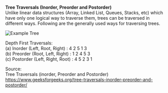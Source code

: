 **Tree Traversals (Inorder, Preorder and Postorder)**  
Unlike linear data structures (Array, Linked List, Queues, Stacks, etc) which have only one logical way to traverse them, trees can be traversed in different ways. Following are the generally used ways for traversing trees.

![Example Tree](https://github.com/skomja00/Ruby-programming-sandbox/blob/master/TreesandGraphs/tree.png)  

Depth First Traversals:  
(a) Inorder (Left, Root, Right) : 4 2 5 1 3  
(b) Preorder (Root, Left, Right) : 1 2 4 5 3  
(c) Postorder (Left, Right, Root) : 4 5 2 3 1 


Source:  
Tree Traversals (inorder, Preorder and Postorder)  
https://www.geeksforgeeks.org/tree-traversals-inorder-preorder-and-postorder/  
